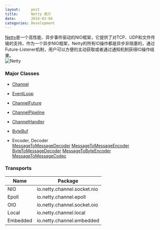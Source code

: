 ```yaml
---
layout:     post
title:      Netty 简介
date:       2016-03-04
categories: Development
---
```


[Netty](http://netty.io/)是一个高性能、异步事件驱动的NIO框架，它提供了对TCP、UDP和文件传输的支持，作为一个异步NIO框架，Netty的所有IO操作都是异步非阻塞的，通过Future-Listener机制，用户可以方便的主动获取或者通过通知机制获得IO操作结果。  
![Netty](http://netty.io/images/components.png)

### Major Classes
* [Channel](http://netty.io/4.0/api/io/netty/channel/Channel.html)
* [EventLoop](http://netty.io/4.0/api/io/netty/channel/EventLoop.html)
* [ChannelFuture](http://netty.io/4.0/api/io/netty/channel/ChannelFuture.html)
* [ChannelPipeline](http://netty.io/4.0/api/io/netty/channel/ChannelPipeline.html)
* [ChannelHandler](http://netty.io/4.0/api/io/netty/channel/ChannelHandler.html)
* [ByteBuf](http://netty.io/4.0/api/io/netty/buffer/ByteBuf.html)

* Encoder, Decoder  
[MessageToMessageDecoder](http://netty.io/4.0/api/io/netty/handler/codec/MessageToMessageDecoder.html)
[MessageToMessageEncoder](http://netty.io/4.0/api/io/netty/handler/codec/MessageToMessageEncoder.html)
[ByteToMessageDecoder](http://netty.io/4.0/api/io/netty/handler/codec/ByteToMessageDecoder.html)
[MessageToByteEncoder](http://netty.io/4.0/api/io/netty/handler/codec/MessageToByteEncoder.html)
[MessageToMessageCodec](http://netty.io/4.0/api/io/netty/handler/codec/MessageToMessageCodec.html)

### Transports
|Name    |Package                    |
|--------|---------------------------|
|NIO     |io.netty.channel.socket.nio|
|Epoll   |io.netty.channel.epoll     |
|OIO     |io.netty.channel.socket.oio|
|Local   |io.netty.channel.local     |
|Embedded|io.netty.channel.embedded  |